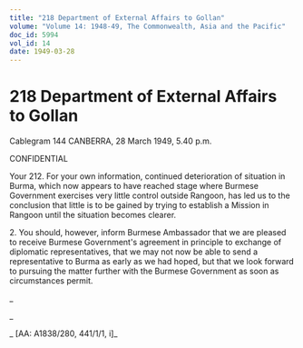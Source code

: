 ```yaml
---
title: "218 Department of External Affairs to Gollan"
volume: "Volume 14: 1948-49, The Commonwealth, Asia and the Pacific"
doc_id: 5994
vol_id: 14
date: 1949-03-28
---
```


# 218 Department of External Affairs to Gollan

Cablegram 144 CANBERRA, 28 March 1949, 5.40 p.m.

CONFIDENTIAL

Your 212. For your own information, continued deterioration of situation in Burma, which now appears to have reached stage where Burmese Government exercises very little control outside Rangoon, has led us to the conclusion that little is to be gained by trying to establish a Mission in Rangoon until the situation becomes clearer.

2\. You should, however, inform Burmese Ambassador that we are pleased to receive Burmese Government's agreement in principle to exchange of diplomatic representatives, that we may not now be able to send a representative to Burma as early as we had hoped, but that we look forward to pursuing the matter further with the Burmese Government as soon as circumstances permit.

_

_

_ [AA: A1838/280, 441/1/1, i]_
